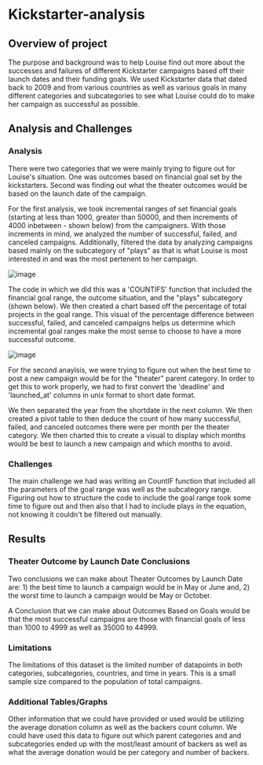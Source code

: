 # Kickstarter-analysis

## Overview of project

  The purpose and background was to help Louise find out more about the successes and failures of different Kickstarter campaigns based off their launch dates and their funding goals. We used Kickstarter data that dated back to 2009 and from various countries as well as various goals in many different categories and subcategories to see what Louise could do to make her campaign as successful as possible. 
  
## Analysis and Challenges

### Analysis
  
  There were two categories that we were mainly trying to figure out for Louise's situation. One was outcomes based on financial goal set by the kickstarters. Second was finding out what the theater outcomes would be based on the launch date of the campaign.
    
  For the first analysis, we took incremental ranges of set financial goals (starting at less than 1000, greater than 50000, and then increments of 4000 inbetween - shown below) from the campaigners. With those increments in mind, we analyzed the number of successful, failed, and canceled campaigns. Additionally, filtered the data by analyzing campaigns based mainly on the subcategory of "plays" as that is what Louise is most interested in and was the most pertenent to her campaign.
  
 ![image](https://user-images.githubusercontent.com/75653952/102957258-9a0d8c00-449f-11eb-9cea-ff54c01e1c75.png) 
    
  The code in which we did this was a 'COUNTIFS' function that included the financial goal range, the outcome situation, and the "plays" subcategory (shown below). We then created a chart based off the percentage of total projects in the goal range. This visual of the percentage difference between successful, failed, and canceled campaigns helps us determine which incremental goal ranges make the most sense to choose to have a more successful outcome. 
  
 ![image](https://user-images.githubusercontent.com/75653952/102956102-24082580-449d-11eb-9daf-b4b68a496d8c.png) 
    
  For the second anaylsis, we were trying to figure out when the best time to post a new campaign would be for the "theater" parent category. In order to get this to work properly, we had to first convert the 'deadline' and 'launched_at' columns in unix format to short date format.
  
  
  
  We then separated the year from the shortdate in the next column. We then created a pivot table to then deduce the count of how many successful, failed, and canceled outcomes there were per month per the theater category. We then charted this to create a visual to display which months would be best to launch a new campaign and which months to avoid.
  
  
    
### Challenges
  
  The main challenge we had was writing an CountIF function that included all the parameters of the goal range was well as the subcategory range. Figuring out how to structure the code to include the goal range took some time to figure out and then also that I had to include plays in the equation, not knowing it couldn't be filtered out manually.
    
## Results

### Theater Outcome by Launch Date Conclusions
  
  Two conclusions we can make about Theater Outcomes by Launch Date are: 1) the best time to launch a campaign would be in May or June and, 2) the worst time to launch a campaign would be May or October.
    
    
  A Conclusion that we can make about Outcomes Based on Goals would be that the most successful campaigns are those with financial goals of less than 1000 to 4999 as well as 35000 to 44999.
    
### Limitations
  
  The limitations of this dataset is the limited number of datapoints in both categories, subcategories, countries, and time in years. This is a small sample size compared to the population of total campaigns.
    
### Additional Tables/Graphs
  
  Other information that we could have provided or used would be utilizing the average donation column as well as the backers count column. We could have used this data to figure out which parent categories and and subcategories ended up with the most/least amount of backers as well as what the average donation would be per category and number of backers.
